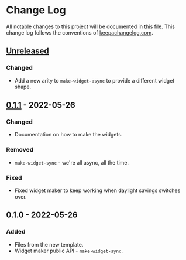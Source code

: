 # Change Log
All notable changes to this project will be documented in this file. This change log follows the conventions of [keepachangelog.com](http://keepachangelog.com/).

## [Unreleased]
### Changed
- Add a new arity to `make-widget-async` to provide a different widget shape.

## [0.1.1] - 2022-05-26
### Changed
- Documentation on how to make the widgets.

### Removed
- `make-widget-sync` - we're all async, all the time.

### Fixed
- Fixed widget maker to keep working when daylight savings switches over.

## 0.1.0 - 2022-05-26
### Added
- Files from the new template.
- Widget maker public API - `make-widget-sync`.

[Unreleased]: https://github.com/your-name/administrator/compare/0.1.1...HEAD
[0.1.1]: https://github.com/your-name/administrator/compare/0.1.0...0.1.1
